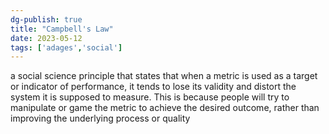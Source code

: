 ```yaml
---  
dg-publish: true  
title: "Campbell's Law"  
date: 2023-05-12  
tags: ['adages','social']  
---  
```

   
 a social science principle that states that when a metric is used as a target or indicator of performance, it tends to lose its validity and distort the system it is supposed to measure. This is because people will try to manipulate or game the metric to achieve the desired outcome, rather than improving the underlying process or quality